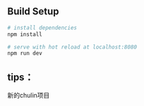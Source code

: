 
## Build Setup

``` bash
# install dependencies
npm install

# serve with hot reload at localhost:8080
npm run dev


```

## tips：
新的chulin项目

